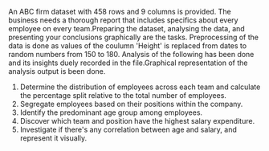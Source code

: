 An ABC firm dataset with 458 rows and 9 columns is provided. The business needs a thorough report that includes specifics about every employee on every team.Preparing the dataset, analysing the data, and presenting your conclusions graphically are the tasks.
Preprocessing of the data is done as values of the coulumn 'Height' is replaced from dates to random numbers from 150 to 180.
Analysis of the following has been done and its insights duely recorded in the file.Graphical representation of the analysis output is been done.
1. Determine the distribution of employees across each team and calculate the percentage split relative to the total number of employees. 
2. Segregate employees based on their positions within the company. 
3. Identify the predominant age group among employees. 
4. Discover which team and position have the highest salary expenditure. 
5. Investigate if there's any correlation between age and salary, and represent it visually.


